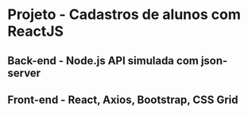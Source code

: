 # Projeto - Cadastros de alunos com ReactJS

## Back-end - Node.js API simulada com json-server

## Front-end - React, Axios, Bootstrap, CSS Grid

